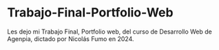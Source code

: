 # Trabajo-Final-Portfolio-Web
Les dejo mi Trabajo Final, Portfolio web, del curso de Desarrollo Web de Agenpia, dictado por Nicolás Fumo en 2024. 
